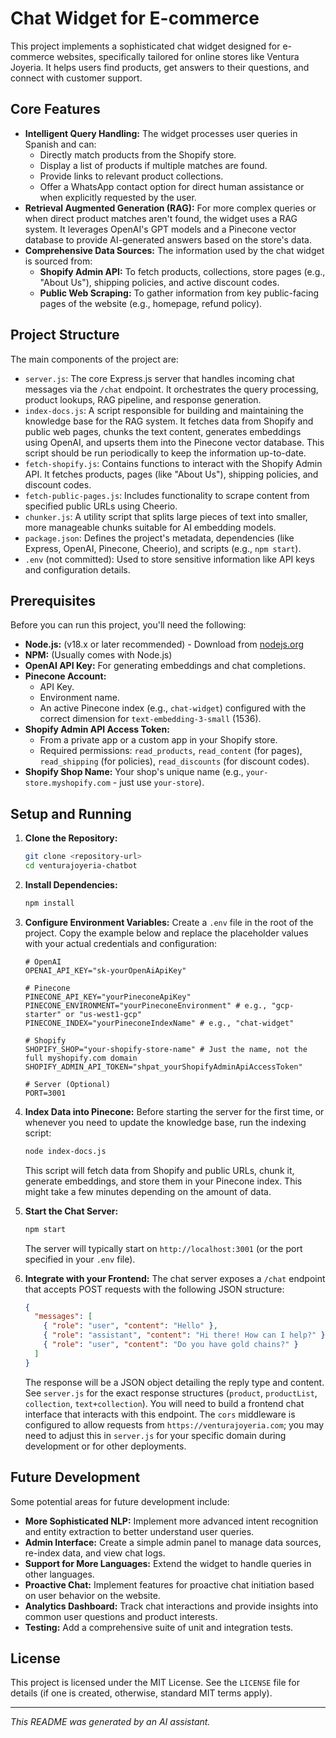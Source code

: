 # Chat Widget for E-commerce

This project implements a sophisticated chat widget designed for e-commerce websites, specifically tailored for online stores like Ventura Joyeria. It helps users find products, get answers to their questions, and connect with customer support.

## Core Features

*   **Intelligent Query Handling:** The widget processes user queries in Spanish and can:
    *   Directly match products from the Shopify store.
    *   Display a list of products if multiple matches are found.
    *   Provide links to relevant product collections.
    *   Offer a WhatsApp contact option for direct human assistance or when explicitly requested by the user.
*   **Retrieval Augmented Generation (RAG):** For more complex queries or when direct product matches aren't found, the widget uses a RAG system. It leverages OpenAI's GPT models and a Pinecone vector database to provide AI-generated answers based on the store's data.
*   **Comprehensive Data Sources:** The information used by the chat widget is sourced from:
    *   **Shopify Admin API:** To fetch products, collections, store pages (e.g., "About Us"), shipping policies, and active discount codes.
    *   **Public Web Scraping:** To gather information from key public-facing pages of the website (e.g., homepage, refund policy).

## Project Structure

The main components of the project are:

*   `server.js`: The core Express.js server that handles incoming chat messages via the `/chat` endpoint. It orchestrates the query processing, product lookups, RAG pipeline, and response generation.
*   `index-docs.js`: A script responsible for building and maintaining the knowledge base for the RAG system. It fetches data from Shopify and public web pages, chunks the text content, generates embeddings using OpenAI, and upserts them into the Pinecone vector database. This script should be run periodically to keep the information up-to-date.
*   `fetch-shopify.js`: Contains functions to interact with the Shopify Admin API. It fetches products, pages (like "About Us"), shipping policies, and discount codes.
*   `fetch-public-pages.js`: Includes functionality to scrape content from specified public URLs using Cheerio.
*   `chunker.js`: A utility script that splits large pieces of text into smaller, more manageable chunks suitable for AI embedding models.
*   `package.json`: Defines the project's metadata, dependencies (like Express, OpenAI, Pinecone, Cheerio), and scripts (e.g., `npm start`).
*   `.env` (not committed): Used to store sensitive information like API keys and configuration details.

## Prerequisites

Before you can run this project, you'll need the following:

*   **Node.js:** (v18.x or later recommended) - Download from [nodejs.org](https://nodejs.org/)
*   **NPM:** (Usually comes with Node.js)
*   **OpenAI API Key:** For generating embeddings and chat completions.
*   **Pinecone Account:**
    *   API Key.
    *   Environment name.
    *   An active Pinecone index (e.g., `chat-widget`) configured with the correct dimension for `text-embedding-3-small` (1536).
*   **Shopify Admin API Access Token:**
    *   From a private app or a custom app in your Shopify store.
    *   Required permissions: `read_products`, `read_content` (for pages), `read_shipping` (for policies), `read_discounts` (for discount codes).
*   **Shopify Shop Name:** Your shop's unique name (e.g., `your-store.myshopify.com` - just use `your-store`).

## Setup and Running

1.  **Clone the Repository:**
    ```bash
    git clone <repository-url>
    cd venturajoyeria-chatbot
    ```

2.  **Install Dependencies:**
    ```bash
    npm install
    ```

3.  **Configure Environment Variables:**
    Create a `.env` file in the root of the project. Copy the example below and replace the placeholder values with your actual credentials and configuration:
    ```env
    # OpenAI
    OPENAI_API_KEY="sk-yourOpenAiApiKey"

    # Pinecone
    PINECONE_API_KEY="yourPineconeApiKey"
    PINECONE_ENVIRONMENT="yourPineconeEnvironment" # e.g., "gcp-starter" or "us-west1-gcp"
    PINECONE_INDEX="yourPineconeIndexName" # e.g., "chat-widget"

    # Shopify
    SHOPIFY_SHOP="your-shopify-store-name" # Just the name, not the full myshopify.com domain
    SHOPIFY_ADMIN_API_TOKEN="shpat_yourShopifyAdminApiAccessToken"

    # Server (Optional)
    PORT=3001
    ```

4.  **Index Data into Pinecone:**
    Before starting the server for the first time, or whenever you need to update the knowledge base, run the indexing script:
    ```bash
    node index-docs.js
    ```
    This script will fetch data from Shopify and public URLs, chunk it, generate embeddings, and store them in your Pinecone index. This might take a few minutes depending on the amount of data.

5.  **Start the Chat Server:**
    ```bash
    npm start
    ```
    The server will typically start on `http://localhost:3001` (or the port specified in your `.env` file).

6.  **Integrate with your Frontend:**
    The chat server exposes a `/chat` endpoint that accepts POST requests with the following JSON structure:
    ```json
    {
      "messages": [
        { "role": "user", "content": "Hello" },
        { "role": "assistant", "content": "Hi there! How can I help?" },
        { "role": "user", "content": "Do you have gold chains?" }
      ]
    }
    ```
    The response will be a JSON object detailing the reply type and content. See `server.js` for the exact response structures (`product`, `productList`, `collection`, `text+collection`).
    You will need to build a frontend chat interface that interacts with this endpoint. The `cors` middleware is configured to allow requests from `https://venturajoyeria.com`; you may need to adjust this in `server.js` for your specific domain during development or for other deployments.

## Future Development

Some potential areas for future development include:

*   **More Sophisticated NLP:** Implement more advanced intent recognition and entity extraction to better understand user queries.
*   **Admin Interface:** Create a simple admin panel to manage data sources, re-index data, and view chat logs.
*   **Support for More Languages:** Extend the widget to handle queries in other languages.
*   **Proactive Chat:** Implement features for proactive chat initiation based on user behavior on the website.
*   **Analytics Dashboard:** Track chat interactions and provide insights into common user questions and product interests.
*   **Testing:** Add a comprehensive suite of unit and integration tests.

## License

This project is licensed under the MIT License. See the `LICENSE` file for details (if one is created, otherwise, standard MIT terms apply).

---

*This README was generated by an AI assistant.*
